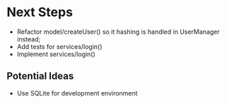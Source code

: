 # Next Steps
* Refactor model/createUser() so it hashing is handled in UserManager instead;
* Add tests for services/login()
* Implement services/login()

## Potential Ideas
* Use SQLite for development environment